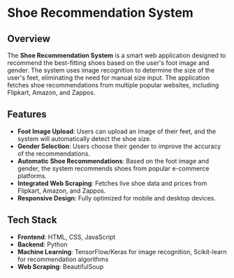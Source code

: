 # Shoe Recommendation System

## Overview

The **Shoe Recommendation System** is a smart web application designed to recommend the best-fitting shoes based on the user's foot image and gender. The system uses image recognition to determine the size of the user's feet, eliminating the need for manual size input. The application fetches shoe recommendations from multiple popular websites, including Flipkart, Amazon, and Zappos.

## Features

- **Foot Image Upload**: Users can upload an image of their feet, and the system will automatically detect the shoe size.
- **Gender Selection**: Users choose their gender to improve the accuracy of the recommendations.
- **Automatic Shoe Recommendations**: Based on the foot image and gender, the system recommends shoes from popular e-commerce platforms.
- **Integrated Web Scraping**: Fetches live shoe data and prices from Flipkart, Amazon, and Zappos.
- **Responsive Design**: Fully optimized for mobile and desktop devices.

## Tech Stack

- **Frontend**: HTML, CSS, JavaScript
- **Backend**: Python 
- **Machine Learning**: TensorFlow/Keras for image recognition, Scikit-learn for recommendation algorithms
- **Web Scraping**: BeautifulSoup


